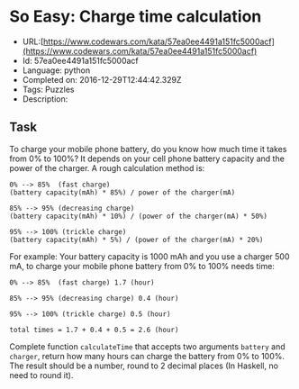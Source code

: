 # So Easy: Charge time calculation

 - URL:[https://www.codewars.com/kata/57ea0ee4491a151fc5000acf](https://www.codewars.com/kata/57ea0ee4491a151fc5000acf)
 - Id: 57ea0ee4491a151fc5000acf
 - Language: python
 - Completed on: 2016-12-29T12:44:42.329Z
 - Tags: Puzzles
 - Description:
## Task
To charge your mobile phone battery, do you know how much time it takes from 0% to 100%? It depends on your cell phone battery capacity and the power of the charger. A rough calculation method is:

```
0% --> 85%  (fast charge)
(battery capacity(mAh) * 85%) / power of the charger(mA)

85% --> 95% (decreasing charge)
(battery capacity(mAh) * 10%) / (power of the charger(mA) * 50%)

95% --> 100% (trickle charge)
(battery capacity(mAh) * 5%) / (power of the charger(mA) * 20%)
```
For example: Your battery capacity is 1000 mAh and you use a charger 500 mA,  to charge your mobile phone battery from 0% to 100% needs time:

```
0% --> 85%  (fast charge) 1.7 (hour)

85% --> 95% (decreasing charge) 0.4 (hour)

95% --> 100% (trickle charge) 0.5 (hour)

total times = 1.7 + 0.4 + 0.5 = 2.6 (hour)
```

 Complete function `calculateTime` that accepts two arguments `battery` and `charger`, return how many hours can charge the battery from 0% to 100%. The result should be a number, round to 2 decimal places (In Haskell, no need to round it).

